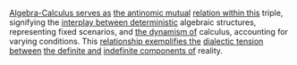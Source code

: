 
[Algebra-Calculus serves as](1/1/3/3/3/_Algebra-Calculus) [the antinomic mutual](2/2/2/1/_Organic-Inorganic) [relation within this](3/1/1/2/3/2/1/1/2/_Tree-Relation) triple, signifying the [interplay between deterministic](2/2/3/1/3/_Determinism-Randomness) algebraic structures, representing fixed scenarios, and [the dynamism of](2/3/2/2/1/1/.Dynamics) calculus, accounting for varying conditions. This [relationship exemplifies the](1/3/1/3/1/3/.Ecological%20Relationships) [dialectic tension between](1/1/2/1/.Existential%20Dialectics) [the definite and](1/2/1/1/1/1/1/_Definite-Indefinite) [indefinite components of](1/2/1/1/1/1/1/_Definite-Indefinite) reality.

